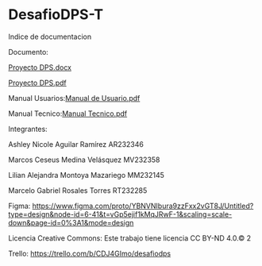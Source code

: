 # DesafioDPS-T

Indice de documentacion

Documento:

[Proyecto DPS.docx](https://github.com/MarcosCzeus/DesafioDPS-T/files/14737048/Proyecto.DPS.docx)

[Proyecto DPS.pdf](https://github.com/MarcosCzeus/DesafioDPS-T/files/14737051/Proyecto.DPS.pdf)

Manual Usuarios:[Manual de Usuario.pdf](https://github.com/MarcosCzeus/DesafioDPS-T/files/15314819/Manual.de.Usuario.pdf)


Manual Tecnico:[Manual Tecnico.pdf](https://github.com/MarcosCzeus/DesafioDPS-T/files/15344633/Manual.Tecnico.pdf)



Integrantes:

Ashley Nicole Aguilar Ramírez AR232346

Marcos Ceseus Medina Velásquez MV232358

Lilian Alejandra Montoya Mazariego MM232145

Marcelo Gabriel Rosales Torres RT232285

Figma: https://www.figma.com/proto/YBNVNIbura9zzFxx2vGT8J/Untitled?type=design&node-id=6-41&t=vGp5ejif1kMqJRwF-1&scaling=scale-down&page-id=0%3A1&mode=design

Licencia Creative Commons: Este trabajo tiene licencia CC BY-ND 4.0.© 2 

Trello: https://trello.com/b/CDJ4GImo/desafiodps​ 
